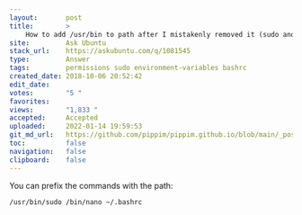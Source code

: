 ```yaml
---
layout:       post
title:        >
    How to add /usr/bin to path after I mistakenly removed it (sudo and nano are no longer in path)
site:         Ask Ubuntu
stack_url:    https://askubuntu.com/q/1081545
type:         Answer
tags:         permissions sudo environment-variables bashrc
created_date: 2018-10-06 20:52:42
edit_date:    
votes:        "5 "
favorites:    
views:        "1,833 "
accepted:     Accepted
uploaded:     2022-01-14 19:59:53
git_md_url:   https://github.com/pippim/pippim.github.io/blob/main/_posts/2018/2018-10-06-How-to-add-^usr^bin-to-path-after-I-mistakenly-removed-it-^sudo-and-nano-are-no-longer-in-path^.md
toc:          false
navigation:   false
clipboard:    false
---
```


You can prefix the commands with the path:

``` 
/usr/bin/sudo /bin/nano ~/.bashrc

```
